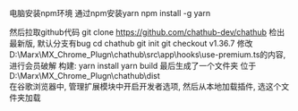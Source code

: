 电脑安装npm环境
通过npm安装yarn
npm install -g yarn

然后拉取github代码
git clone https://github.com/chathub-dev/chathub
检出最新版, 默认分支有bug
cd chathub
git init
git checkout v1.36.7
修改D:\Marx\MX_Chrome_Plugn\chathub\src\app\hooks\use-premium.ts的内容, 进行会员破解
构建:
yarn install
yarn build
最后生成了一个文件夹 位于 D:\Marx\MX_Chrome_Plugn\chathub\dist\
在谷歌浏览器中, 管理扩展模块中开启开发者选项, 然后从本地加载插件, 选这个文件夹加载
